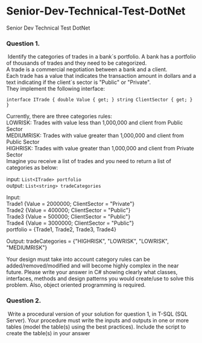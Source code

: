 # Senior-Dev-Technical-Test-DotNet

Senior Dev Technical Test DotNet

### Question 1.

 Identify the categories of trades in a bank´s portfolio. A bank has a portfolio of thousands of trades and they need to be categorized.   
A trade is a commercial negotiation between a bank and a client.   
Each trade has a value that indicates the transaction amount in dollars and a text indicating if the client´s sector is "Public" or "Private".   
They implement the following interface:

`interface ITrade { double Value { get; } string ClientSector { get; } }`

Currently, there are three categories rules:   
LOWRISK: Trades with value less than 1,000,000 and client from Public Sector   
MEDIUMRISK: Trades with value greater than 1,000,000 and client from Public Sector   
HIGHRISK: Trades with value greater than 1,000,000 and client from Private Sector   
Imagine you receive a list of trades and you need to return a list of categories as below: 

input: `List<ITrade> portfolio`  
output: `List<string> tradeCategories`

Input:   
Trade1 {Value = 2000000; ClientSector = "Private"}   
Trade2 {Value = 400000; ClientSector = "Public"}   
Trade3 {Value = 500000; ClientSector = "Public"}   
Trade4 {Value = 3000000; ClientSector = "Public"}   
portfolio = {Trade1, Trade2, Trade3, Trade4} 

Output: tradeCategories = {"HIGHRISK", "LOWRISK", "LOWRISK", "MEDIUMRISK"} 

Your design must take into account category rules can be added/removed/modified and will become highly complex in the near future. Please write your answer in C# showing clearly what classes, interfaces, methods and design patterns you would create/use to solve this problem. Also, object oriented programming is required. 

### Question 2.

 Write a procedural version of your solution for question 1, in T-SQL (SQL Server). Your procedure must write the inputs and outputs in one or more tables (model the table(s) using the best practices). Include the script to create the table(s) in your answer
